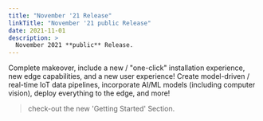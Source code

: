 ```yaml
---
title: "November '21 Release"
linkTitle: "November '21 public Release"
date: 2021-11-01
description: >
  November 2021 **public** Release.
---
```


Complete makeover, include a new / "one-click" installation experience, new edge capabilities, and a new user experience!  Create model-driven / real-time IoT data pipelines, incorporate AI/ML models (including computer vision), deploy everything to the edge, and more!

> check-out the new 'Getting Started' Section.
